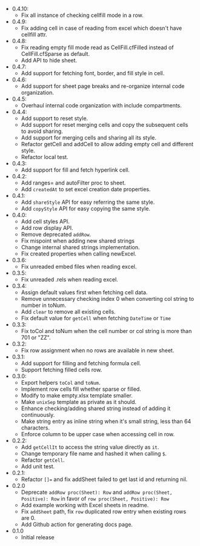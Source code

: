 * 0.4.10:
    * Fix all instance of checking cellfill mode in a row.
* 0.4.9:
    * Fix adding cell in case of reading from excel which doesn't have cellfill attr.
* 0.4.8:
    * Fix reading empty fill mode read as CellFill.cfFilled instead of CellFill.cfSparse as default.
    * Add API to hide sheet.
* 0.4.7:
    * Add support for fetching font, border, and fill style in cell.
* 0.4.6:
    * Add support for sheet page breaks and re-organize internal code organization.
* 0.4.5:
    * Overhaul internal code organization with include compartments.
* 0.4.4:
    * Add support to reset style.
    * Add support for reset merging cells and copy the subsequent cells to avoid sharing.
    * Add support for merging cells and sharing all its style.
    * Refactor getCell and addCell to allow adding empty cell and different style.
    * Refactor local test.
* 0.4.3:
    * Add support for fill and fetch hyperlink cell.
* 0.4.2:
    * Add ranges= and autoFilter proc to sheet.
    * Add `createdAt` to set excel creation date properties.
* 0.4.1:
    * Add `shareStyle` API for easy referring the same style.
    * Add `copyStyle` API for easy copying the same style.
* 0.4.0:
    * Add cell styles API.
    * Add row display API.
    * Remove deprecated `addRow`.
    * Fix mispoint when adding new shared strings
    * Change internal shared strings implementation.
    * Fix created properties when calling newExcel.
* 0.3.6:
    * Fix unreaded embed files when reading excel.
* 0.3.5:
    * Fix unreaded .rels when reading excel.
* 0.3.4:
    * Assign default values first when fetching cell data.
    * Remove unnecessary checking index 0 when converting col string to number in toNum.
    * Add `clear` to remove all existing cells.
    * Fix default value for `getCell` when fetching `DateTime` or `Time`
* 0.3.3:
    * Fix toCol and toNum when the cell number or col string is more than 701 or "ZZ".
* 0.3.2:
    * Fix row assignment when no rows are available in new sheet.
* 0.3.1:
    * Add support for filling and fetching formula cell.
    * Support fetching filled cells row.
* 0.3.0:
    * Export helpers `toCol` and `toNum`.
    * Implement row cells fill whether sparse or filled.
    * Modify to make empty.xlsx template smaller.
    * Make `unixSep` template as private as it should.
    * Enhance checking/adding shared string instead of adding it continuously.
    * Make string entry as inline string when it's small string, less than 64 characters.
    * Enforce column to be upper case when accessing cell in row.
* 0.2.2:
    * Add `getCellIt` to access the string value directly as `it`.
    * Change temporary file name and hashed it when calling `$`.
    * Refactor `getCell`.
    * Add unit test.
* 0.2.1:
    * Refactor `[]=` and fix addSheet failed to get last id and returning nil.
* 0.2.0
  * Deprecate `addRow proc(Sheet): Row` and `addRow proc(Sheet, Positive): Row` in favor of `row proc(Sheet, Positive): Row`
  * Add example working with Excel sheets in readme.
  * Fix `addSheet` path, fix `row` duplicated row entry when existing rows are 0.
  * Add Github action for generating docs page.
* 0.1.0
  * Initial release
